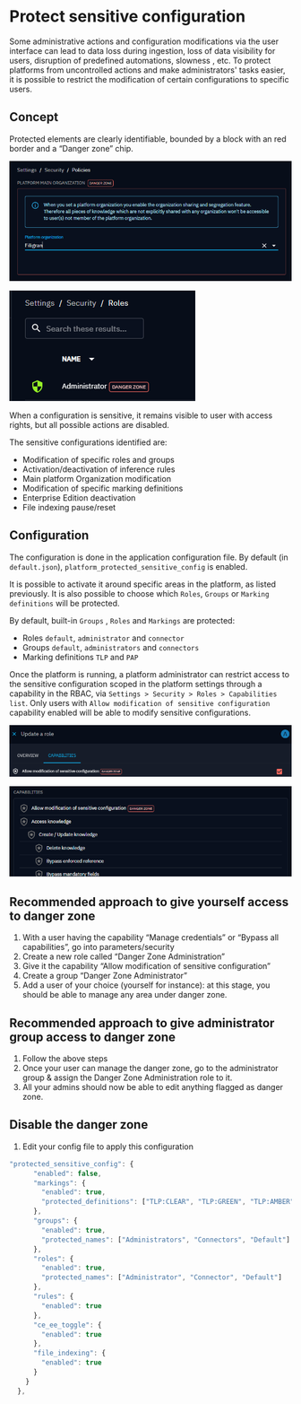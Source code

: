 # Protect sensitive configuration

Some administrative actions and configuration modifications via the user interface can lead to data loss during ingestion, loss of data visibility for users, disruption of predefined automations, slowness
, etc.
To protect platforms from uncontrolled actions and make administrators' tasks easier, it is possible to restrict the modification of certain configurations to specific users.

## Concept

Protected elements are clearly identifiable, bounded by a block with an red border and a “Danger zone” chip.

![platform_organization_sensitive.png](assets%2Fplatform_organization_sensitive.png)

![role_administrator_sensitive_chip.png](assets%2Frole_administrator_sensitive_chip.png)

When a configuration is sensitive, it remains visible to user with access rights, but all
possible actions are disabled.

The sensitive configurations identified are:
- Modification of specific roles and groups
- Activation/deactivation of inference rules
- Main platform Organization modification
- Modification of specific marking definitions
- Enterprise Edition deactivation
- File indexing pause/reset

## Configuration

The configuration is done in the application configuration file. By default (in ``default.json``), ``platform_protected_sensitive_config`` is enabled.

It is possible to activate it around specific areas in the platform, as listed previously. It is also possible to choose which `Roles`, `Groups`  or `Marking definitions` will be protected.

By default, built-in `Groups` , `Roles` and `Markings` are protected:
- Roles ``default``, ``administrator`` and ``connector``
- Groups ``default``, ``administrators`` and ``connectors``
- Marking definitions ``TLP`` and ``PAP``

Once the platform is running, a platform administrator can restrict access to the sensitive configuration scoped in the platform settings through a capability in the RBAC, via ``Settings > Security > Roles > Capabilities list``.
Only users with `Allow modification of sensitive configuration` capability enabled will be able to modify sensitive configurations.

![check_allow_modification_sensitive_conf.png](assets%2Fcheck_allow_modification_sensitive_conf.png)

![role_allow_modification_sensitive_conf.png](assets%2Frole_allow_modification_sensitive_conf.png)

## Recommended approach to give yourself access to danger zone

1. With a user having the capability “Manage credentials” or “Bypass all capabilities”, go into parameters/security
2. Create a new role called “Danger Zone Administration”
3. Give it the capability “Allow modification of sensitive configuration”
4. Create a group “Danger Zone Administrator”
5. Add a user of your choice (yourself for instance): at this stage, you should be able to manage any area under danger zone.

## Recommended approach to give administrator group access to danger zone

1. Follow the above steps
2. Once your user can manage the danger zone, go to the administrator group & assign the Danger Zone Administration role to it.
3. All your admins should now be able to edit anything flagged as danger zone.

## Disable the danger zone

1. Edit your config file to apply this configuration

```jsx
"protected_sensitive_config": {
      "enabled": false,
      "markings": {
        "enabled": true,
        "protected_definitions": ["TLP:CLEAR", "TLP:GREEN", "TLP:AMBER", "TLP:AMBER+STRICT", "TLP:RED", "PAP:CLEAR", "PAP:GREEN", "PAP:AMBER", "PAP:AMBER"]
      },
      "groups": {
        "enabled": true,
        "protected_names": ["Administrators", "Connectors", "Default"]
      },
      "roles": {
        "enabled": true,
        "protected_names": ["Administrator", "Connector", "Default"]
      },
      "rules": {
        "enabled": true
      },
      "ce_ee_toggle": {
        "enabled": true
      },
      "file_indexing": {
        "enabled": true
      }
    }
  },
```
